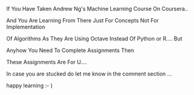 If You Have Taken Andrew Ng's Machine Learning Course On Coursera..

And You Are Learning From There Just For Concepts Not For Implementation

Of Algorithms As They Are Using Octave Instead Of Python or R.... But

Anyhow You Need To Complete Assignments Then


These Assignments Are For U….


In case you are stucked do let me know in the comment section ...

happy learning :- )
